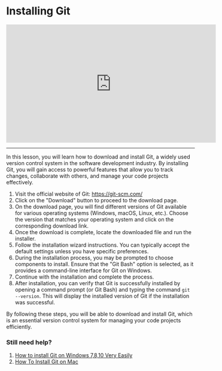 # Installing Git

<iframe width="560" height="315" src="https://www.youtube-nocookie.com/embed/8JJ101D3knE" title="YouTube video player" frameborder="0" allow="accelerometer; autoplay; clipboard-write; encrypted-media; gyroscope; picture-in-picture; web-share" allowfullscreen></iframe>

---

In this lesson, you will learn how to download and install Git, a widely used version control system in the software development industry. By installing Git, you will gain access to powerful features that allow you to track changes, collaborate with others, and manage your code projects effectively.

1. Visit the official website of Git: <a href="https://git-scm.com/" target="_blank">https://git-scm.com/</a>
2. Click on the "Download" button to proceed to the download page.
3. On the download page, you will find different versions of Git available for various operating systems (Windows, macOS, Linux, etc.). Choose the version that matches your operating system and click on the corresponding download link.
4. Once the download is complete, locate the downloaded file and run the installer.
5. Follow the installation wizard instructions. You can typically accept the default settings unless you have specific preferences.
6. During the installation process, you may be prompted to choose components to install. Ensure that the "Git Bash" option is selected, as it provides a command-line interface for Git on Windows.
7. Continue with the installation and complete the process.
8. After installation, you can verify that Git is successfully installed by opening a command prompt (or Git Bash) and typing the command `git --version`. This will display the installed version of Git if the installation was successful.

By following these steps, you will be able to download and install Git, which is an essential version control system for managing your code projects efficiently.

### Still need help?

1. <a href="https://youtu.be/rrHsdQdC91I" target="_blank">How to install Git on Windows 7,8,10 Very Easily</a>
2. <a href="https://youtu.be/26hzQ6KWhDM" target="_blank">How To Install Git on Mac</a>
